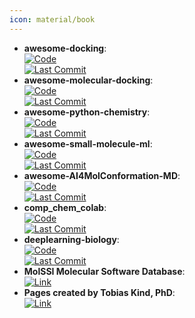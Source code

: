 ```yaml
---
icon: material/book
---
```


- **awesome-docking**:   
	[![Code](https://img.shields.io/github/stars/KyGao/awesome-docking?style=for-the-badge&logo=github)](https://github.com/KyGao/awesome-docking)  
	[![Last Commit](https://img.shields.io/github/last-commit/KyGao/awesome-docking?style=for-the-badge&logo=github)](https://github.com/KyGao/awesome-docking)  
- **awesome-molecular-docking**:   
	[![Code](https://img.shields.io/github/stars/Thinklab-SJTU/awesome-molecular-docking?style=for-the-badge&logo=github)](https://github.com/Thinklab-SJTU/awesome-molecular-docking)  
	[![Last Commit](https://img.shields.io/github/last-commit/Thinklab-SJTU/awesome-molecular-docking?style=for-the-badge&logo=github)](https://github.com/Thinklab-SJTU/awesome-molecular-docking)  
- **awesome-python-chemistry**:   
	[![Code](https://img.shields.io/github/stars/lmmentel/awesome-python-chemistry?style=for-the-badge&logo=github)](https://github.com/lmmentel/awesome-python-chemistry)  
	[![Last Commit](https://img.shields.io/github/last-commit/lmmentel/awesome-python-chemistry?style=for-the-badge&logo=github)](https://github.com/lmmentel/awesome-python-chemistry)  
- **awesome-small-molecule-ml**:   
	[![Code](https://img.shields.io/github/stars/benb111/awesome-small-molecule-ml?style=for-the-badge&logo=github)](https://github.com/benb111/awesome-small-molecule-ml)  
	[![Last Commit](https://img.shields.io/github/last-commit/benb111/awesome-small-molecule-ml?style=for-the-badge&logo=github)](https://github.com/benb111/awesome-small-molecule-ml)  
- **awesome-AI4MolConformation-MD**:   
	[![Code](https://img.shields.io/github/stars/AspirinCode/awesome-AI4MolConformation-MD?style=for-the-badge&logo=github)](https://github.com/AspirinCode/awesome-AI4MolConformation-MD)  
	[![Last Commit](https://img.shields.io/github/last-commit/AspirinCode/awesome-AI4MolConformation-MD?style=for-the-badge&logo=github)](https://github.com/AspirinCode/awesome-AI4MolConformation-MD)  
- **comp_chem_colab**:   
	[![Code](https://img.shields.io/github/stars/yboulaamane/comp_chem_colab?style=for-the-badge&logo=github)](https://github.com/yboulaamane/comp_chem_colab)  
	[![Last Commit](https://img.shields.io/github/last-commit/yboulaamane/comp_chem_colab?style=for-the-badge&logo=github)](https://github.com/yboulaamane/comp_chem_colab)  
- **deeplearning-biology**:   
	[![Code](https://img.shields.io/github/stars/hussius/deeplearning-biology?style=for-the-badge&logo=github)](https://github.com/hussius/deeplearning-biology#chemoinformatics-and-drug-discovery-)  
	[![Last Commit](https://img.shields.io/github/last-commit/hussius/deeplearning-biology?style=for-the-badge&logo=github)](https://github.com/hussius/deeplearning-biology#chemoinformatics-and-drug-discovery-)  
- **MolSSI Molecular Software Database**:   
	[![Link](https://img.shields.io/badge/Link-offline-red?style=for-the-badge&logo=xamarin&logoColor=red)](https://molssi.org/software-search/)  
- **Pages created by Tobias Kind, PhD**:   
	[![Link](https://img.shields.io/badge/Link-offline-red?style=for-the-badge&logo=xamarin&logoColor=red)](https://fiehnlab.ucdavis.edu/staff/kind/metabolomics)  
